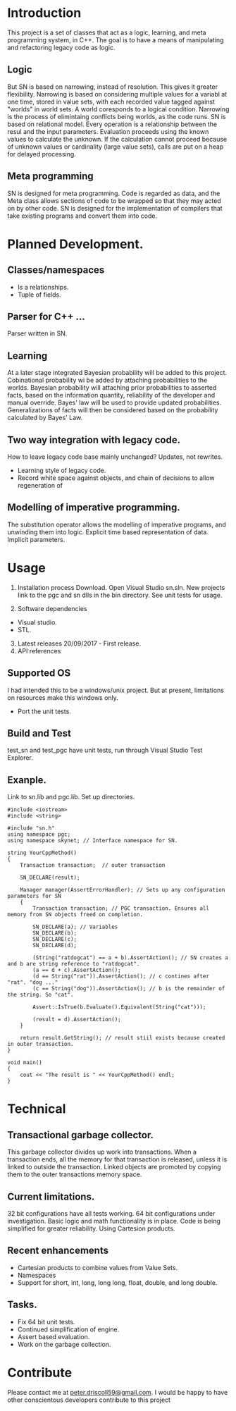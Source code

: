 # Introduction
This project is a set of classes that act as a logic, learning, and meta programming system, in C++.
The goal is to have a means of manipulating and refactoring legacy code as logic.

## Logic
But SN is based on narrowing, instead of resolution. This gives it greater flexibility.
Narrowing is based on considering multiple values for a variabl at one time, stored in value sets, with each recorded value tagged against "worlds" in world sets. A world coresponds to a logical condition.
Narrowing is the process of elimintaing conflicts being worlds, as the code runs.
SN is based on relational model. Every operation is a relationship between the resul and the input parameters. Evaluation proceeds using the known values to calculate the unknown.
If the calculation cannot proceed because of unknown values or cardinality (large value sets), calls are put on a heap for delayed processing.

## Meta programming
SN is designed for meta programming. Code is regarded as data, and the Meta class allows sections of code to be wrapped so that they may acted on by other code.
SN is designed for the implementation of compilers that take existing programs and convert them into code.

# Planned Development.

## Classes/namespaces

* Is a relationships.
* Tuple of fields.

## Parser for C++ ...

Parser written in SN.

## Learning
At a later stage integrated Bayesian probability will be added to this project.
Cobinational probability wi be added by attaching probabilities to the worlds.
Bayesian probability will attaching prior probabilities to asserted facts, based on the information quantity, reliability of the developer and manual override. Bayes' law will be used to provide updated probabilities. Generalizations of facts will then be considered based on the probability calculated by Bayes' Law.

## Two way integration with legacy code.

How to leave legacy code base mainly unchanged? Updates, not rewrites.
* Learning style of legacy code.
* Record white space against objects, and chain of decisions to allow regeneration of 

## Modelling of imperative programming.

The substitution operator allows the modelling of imperative programs, and unwinding them into logic.
Explicit time based representation of data.
Implicit parameters.

# Usage
1.	Installation process
Download.
Open Visual Studio sn.sln.
New projects link to the pgc and sn dlls in the bin directory.
See unit tests for usage.

2.	Software dependencies
* Visual studio.
* STL.

3.	Latest releases
20/09/2017 - First release. 
4.	API references

## Supported OS
I had intended this to be a windows/unix project. But at present, limitations on resources make this windows only.
* Port the unit tests.

## Build and Test
test_sn and test_pgc have unit tests, run through Visual Studio Test Explorer.

## Exanple.
Link to sn.lib and pgc.lib.
Set up directories.

    #include <iostream>
    #include <string>

    #include "sn.h"
    using namespace pgc;
    using namespace skynet; // Interface namespace for SN.

    string YourCppMethod()
    {
        Transaction transaction;  // outer transaction

        SN_DECLARE(result);
        
        Manager manager(AssertErrorHandler); // Sets up any configuration parameters for SN
        {
            Transaction transaction; // PGC transaction. Ensures all memory from SN objects freed on completion.

            SN_DECLARE(a); // Variables
            SN_DECLARE(b);
            SN_DECLARE(c);
            SN_DECLARE(d);

            (String("ratdogcat") == a + b).AssertAction(); // SN creates a and b are string reference to "ratdogcat".
            (a == d + c).AssertAction(); 
            (d == String("rat")).AssertAction(); // c contines after "rat". "dog ..."
            (c == String("dog")).AssertAction(); // b is the remainder of the string. So "cat".

            Assert::IsTrue(b.Evaluate().Equivalent(String("cat")));

            (result = d).AssertAction();
        }

        return result.GetString(); // result stiil exists because created in outer transaction.
    }

    void main()
    {
        cout << "The result is " << YourCppMethod() endl;
    }
    
# Technical

## Transactional garbage collector.
This garbage collector divides up work into transactions. When a transaction ends, all the memory for that transaction is released, unless it is linked to outside the transaction.
Linked objects are promoted by copying them to the outer transactions memory space.

## Current limitations.
32 bit configurations have all tests working.
64 bit configurations under investigation.
Basic logic and math functionality is in place.
Code is being simplified for greater reliability. Using Cartesion products.

## Recent enhancements
* Cartesian products to combine values from Value Sets.
* Namespaces
* Support for short, int, long, long long, float, double, and long double.

## Tasks.
* Fix 64 bit unit tests.
* Continued simplification of engine.
* Assert based evaluation.
* Work on the garbage collection.

# Contribute
Please contact me at peter.driscoll59@gmail.com.
I would be happy to have other conscientous developers contribute to this project